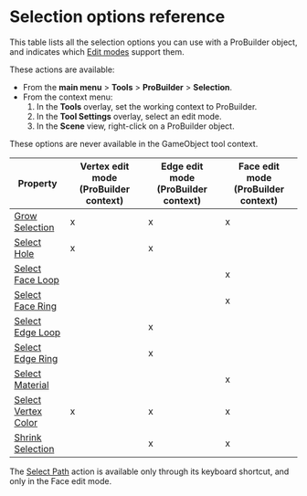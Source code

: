 # Selection options reference

This table lists all the selection options you can use with a ProBuilder object, and indicates which [Edit modes](modes.md) support them. 

These actions are available:

* From the **main menu** > **Tools** > **ProBuilder** > **Selection**.
* From the context menu: 
    1. In the **Tools** overlay, set the working context to ProBuilder. 
    1. In the **Tool Settings** overlay, select an edit mode.
    1. In the **Scene** view, right-click on a ProBuilder object.

These options are never available in the GameObject tool context.

| **Property** | **Vertex edit mode (ProBuilder context)** | **Edge edit mode (ProBuilder context)** | **Face edit mode (ProBuilder context)** |
| ---- | ---- | ---- | ---- |
| [Grow Selection](Selection_Grow.md) | x | x | x |
| [Select Hole](Selection_SelectHole.md) | x | x | |
| [Select Face Loop](Selection_FaceLoopRing.md) | | | x |
| [Select Face Ring](Selection_FaceLoopRing.md) | | | x |
| [Select Edge Loop](Selection_EdgeLoopRing.md) | | x | |
| [Select Edge Ring](Selection_EdgeLoopRing.md) | | x | |
| [Select Material](Selection_SelectByMaterial.md) | | | x |
| [Select Vertex Color](Selection_SelectByVertexColor.md) | x | x | x |
| [Shrink Selection](Selection_Shrink.md) | | x | x | x |

<!--two select loop should be one, two select ring should be one - that will have to be another ticket-->

The [Select Path](SelectPath.md) action is available only through its keyboard shortcut, and only in the Face edit mode.